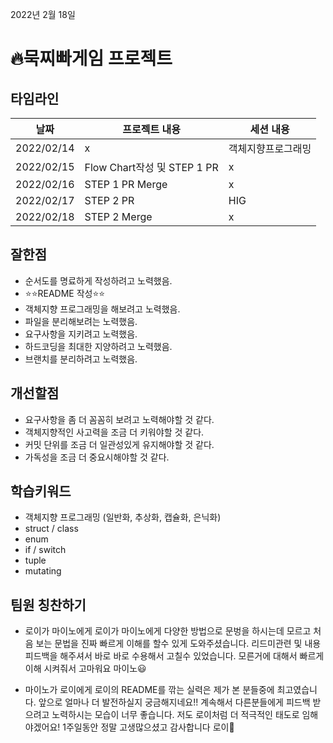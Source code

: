 2022년 2월 18일
# 🔥묵찌빠게임 프로젝트
## 타임라인

|날짜|프로젝트 내용|세션 내용|
|------|---|---|
|2022/02/14| x  | 객체지향프로그래밍  |
|2022/02/15|Flow Chart작성 및 STEP 1 PR|x|
|2022/02/16|STEP 1 PR Merge| x |
|2022/02/17|STEP 2 PR|HIG|
|2022/02/18|STEP 2 Merge|x|

## 잘한점
- 순서도를 명료하게 작성하려고 노력했음.
- ⭐️⭐️README 작성⭐️⭐️
- 객체지향 프로그래밍을 해보려고 노력했음.
- 파일을 분리해보려는 노력했음.
- 요구사항을 지키려고 노력했음.
- 하드코딩을 최대한 지양하려고 노력했음.
- 브랜치를 분리하려고 노력했음.

## 개선할점
- 요구사항을 좀 더 꼼꼼히 보려고 노력해야할 것 같다.
- 객체지향적인 사고력을 조금 더 키워야할 것 같다.
- 커밋 단위를 조금 더 일관성있게 유지해야할 것 같다.
- 가독성을 조금 더 중요시해야할 것 같다.

## 학습키워드
- 객체지향 프로그래밍 (일반화, 추상화, 캡슐화, 은닉화)
- struct / class
- enum
- if / switch
- tuple
- mutating

## 팀원 칭찬하기
- 로이가 마이노에게
로이가 마이노에게  다양한  방법으로 문벙을 하시는데  모르고 처음 보는 문법을 진짜 빠르게 이해를 할수 있게 도와주셨습니다.
리드미관련 및  내용 피드백을  해주셔서  바로 바로 수용해서  고칠수 있었습니다.  모른거에 대해서 빠르게 이해 시켜줘서 고마워요 마이노😃

- 마이노가 로이에게
로이의 README를 깎는 실력은 제가 본 분들중에 최고였습니다. 앞으로 얼마나 더 발전하실지 궁금해지네요!! 계속해서 다른분들에게 피드백 받으려고 노력하시는 모습이 너무 좋습니다. 저도 로이처럼 더 적극적인 태도로 임해야겠어요! 1주일동안 정말 고생많으셨고 감사합니다 로이🥰
